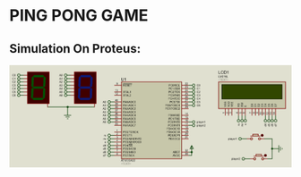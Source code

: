 # PING PONG GAME
## Simulation On Proteus:
![gitHub](https://github.com/MostafaEdrees11/AVR/blob/master/AVR%20Tasks/Interrupt_Task/Proteus/PING%20PONG.gif)